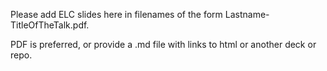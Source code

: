 Please add ELC slides here in filenames of the form Lastname-TitleOfTheTalk.pdf. 

PDF is preferred, or provide a .md file with links to html or another deck or repo.
